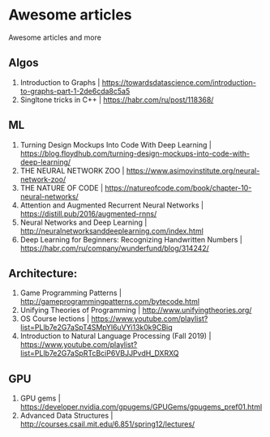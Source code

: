 # Awesome articles
Awesome articles and more


## Algos
1. Introduction to Graphs | https://towardsdatascience.com/introduction-to-graphs-part-1-2de6cda8c5a5
2. Singltone tricks in C++ | https://habr.com/ru/post/118368/

## ML
1. Turning Design Mockups Into Code With Deep Learning | https://blog.floydhub.com/turning-design-mockups-into-code-with-deep-learning/
2. THE NEURAL NETWORK ZOO | https://www.asimovinstitute.org/neural-network-zoo/
3. THE NATURE OF CODE | https://natureofcode.com/book/chapter-10-neural-networks/
4. Attention and Augmented Recurrent Neural Networks | https://distill.pub/2016/augmented-rnns/
5. Neural Networks and Deep Learning | http://neuralnetworksanddeeplearning.com/index.html
6. Deep Learning for Beginners: Recognizing Handwritten Numbers | https://habr.com/ru/company/wunderfund/blog/314242/

## Architecture:
1. Game Programming Patterns | http://gameprogrammingpatterns.com/bytecode.html
2. Unifying Theories of Programming | http://www.unifyingtheories.org/
3. OS Course lections | https://www.youtube.com/playlist?list=PLlb7e2G7aSpT4SMpYl6uVYi13k0k9CBiq
4. Introduction to Natural Language Processing (Fall 2019) | https://www.youtube.com/playlist?list=PLlb7e2G7aSpRTcBciP6VBJJPvdH_DXRXQ


## GPU
1. GPU gems | https://developer.nvidia.com/gpugems/GPUGems/gpugems_pref01.html
2. Advanced Data Structures | http://courses.csail.mit.edu/6.851/spring12/lectures/
